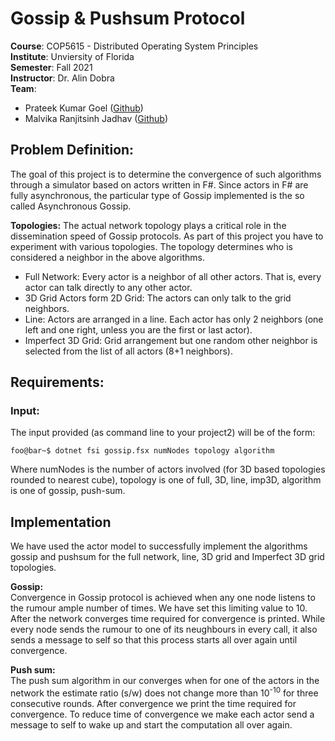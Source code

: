 # Gossip & Pushsum Protocol

<b>Course</b>: COP5615 - Distributed Operating System Principles <br>
<b>Institute</b>: Unviersity of Florida <br>
<b>Semester</b>: Fall 2021 <br>
<b>Instructor</b>: Dr. Alin Dobra <br>
<b>Team</b>: 
* Prateek Kumar Goel ([Github](https://github.com/pkgprateek))
* Malvika Ranjitsinh Jadhav ([Github](https://github.com/malvikajadhav))

## Problem Definition:
The goal of this project is to determine the convergence of such algorithms through a simulator based on actors written
in F#. Since actors in F# are fully asynchronous, the particular type of Gossip implemented is the so called Asynchronous Gossip.

<strong>Topologies:</strong> The actual network topology plays a critical role in the dissemination speed of Gossip protocols. As part of this project you have to experiment with various topologies. The topology determines who is considered a neighbor in the above algorithms.
* Full Network: Every actor is a neighbor of all other actors. That is, every actor can talk directly to any other actor.
* 3D Grid Actors form 2D Grid: The actors can only talk to the grid neighbors.
* Line: Actors are arranged in a line. Each actor has only 2 neighbors (one left and one right, unless you are the first or last actor).
* Imperfect 3D Grid: Grid arrangement but one random other neighbor is selected from the list of all actors (8+1 neighbors).

## Requirements:

### Input:
The input provided (as command line to your project2) will be of the form:
```console
foo@bar~$ dotnet fsi gossip.fsx numNodes topology algorithm
```
Where numNodes is the number of actors involved (for 3D based topologies rounded to nearest cube), topology is one of full, 3D, line, imp3D, algorithm is one of gossip, push-sum.

## Implementation

We have used the actor model to successfully implement the algorithms gossip and pushsum for the full network, line, 3D grid and Imperfect 3D grid topologies.

<b> Gossip:</b><br>
Convergence in Gossip protocol is achieved when any one node listens to the rumour ample number of times. We have set this limiting value to 10. After the network converges time required for convergence is printed. While every node sends the rumour to one of its neughbours in every call, it also sends a message to self so that this process starts all over again until convergence.

<b> Push sum:</b><br>
The push sum algorithm in our converges when for one of the actors in the network the estimate ratio (s/w) does not change more than 10<sup>-10</sup> for three consecutive rounds. After convergence we print the time required for convergence. To reduce time of convergence we make each actor send a message to self to wake up and start the computation all over again.